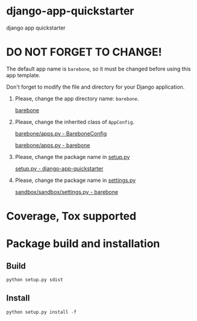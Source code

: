 # django-app-quickstarter
django app quickstarter

# DO NOT FORGET TO CHANGE!
The default app name is `barebone`, so it must be changed before using this app template.

Don't forget to modify the file and directory for your Django application.

1. Please, change the app directory name: `barebone`.

    [barebone](barebone)

2. Please, change the inherited class of `AppConfig`.

    [barebone/apps.py - BareboneConfig](barebone/apps.py#L5)
    
    [barebone/apps.py - barebone](barebone/apps.py#L6)

3. Please, change the package name in [setup.py](setup.py)

    [setup.py - django-app-quickstarter](setup.py#L9)
    
4. Please, change the package name in [settings.py](sandbox/sandbox/settings.py)

    [sandbox/sandbox/settings.py - barebone](sandbox/sandbox/settings.py#40)

# Coverage, Tox supported

# Package build and installation
## Build
```
python setup.py sdist
```

## Install
```
python setup.py install -f
```
